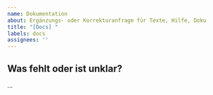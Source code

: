 ```yaml
---
name: Dokumentation
about: Ergänzungs- oder Korrekturanfrage für Texte, Hilfe, Doku
title: "[Docs] "
labels: docs
assignees: ''
---
```


## Was fehlt oder ist unklar?
...